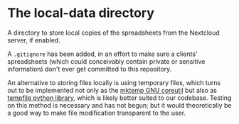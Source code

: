 # The local-data directory

A directory to store local copies of the spreadsheets from the Nextcloud server, if enabled.

A `.gitignore` has been added, in an effort to make sure a clients' spreadsheets (which could conceivably contain private or sensitive information) don't ever get committed to this repository.

An alternative to storing files locally is using temporary files, which turns out to be implemented not only as the [mktemp GNU coreutil](http://www.gnu.org/software/coreutils/manual/coreutils.html#mktemp-invocation) but also as [tempfile python library](https://docs.python.org/3/library/tempfile.html), which is likely better suited to our codebase. Testing on this method is necessary and has not begun; but it would theoretically be a good way to make file modification transparent to the user.

